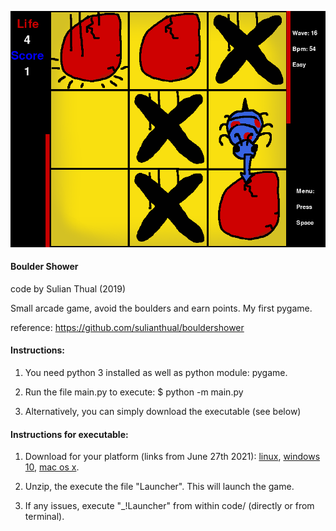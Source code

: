 
![alt text](screenshot.png?raw=true "Screenshot")

<h4>Boulder Shower</h4>

code by Sulian Thual (2019)

Small arcade game, avoid the boulders and earn points. My first pygame.

reference: https://github.com/sulianthual/bouldershower


<h4>Instructions: </h4>

1) You need python 3 installed as well as python module: pygame. 


2) Run the file main.py to execute: $ python -m main.py


3) Alternatively, you can simply download the executable (see below)


<h4>Instructions for executable: </h4>

1) Download for your platform (links from June 27th 2021):
[linux](https://drive.google.com/file/d/1SrPanj3h-QX5GNiu-dcAN4A9HJ0_Pbe_/view?usp=sharing), 
[windows 10](https://drive.google.com/file/d/1nKnVhKYXGD7OrbvNuoJUlFt3c9hsXv5Y/view?usp=sharing), 
[mac os x](https://drive.google.com/file/d/1usHrH0kRQDYDG2Jrk5KxkEb4oS3yPF5D/view?usp=sharing).

2) Unzip, the execute the file "Launcher". This will launch the game.


3) If any issues, execute "_!Launcher" from within code/ (directly or from terminal).





